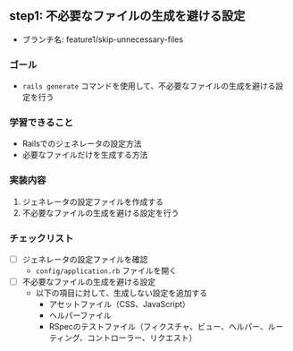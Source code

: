 ## step1: 不必要なファイルの生成を避ける設定

- ブランチ名: feature1/skip-unnecessary-files
    
### ゴール
    
- `rails generate` コマンドを使用して、不必要なファイルの生成を避ける設定を行う
    
### 学習できること
    
- Railsでのジェネレータの設定方法
- 必要なファイルだけを生成する方法
    
### 実装内容
    
1. ジェネレータの設定ファイルを作成する
2. 不必要なファイルの生成を避ける設定を行う
    
### チェックリスト
    
- [ ]  ジェネレータの設定ファイルを確認
    - `config/application.rb` ファイルを開く
- [ ]  不必要なファイルの生成を避ける設定
    - 以下の項目に対して、生成しない設定を追加する
        - アセットファイル（CSS、JavaScript）
        - ヘルパーファイル
        - RSpecのテストファイル（フィクスチャ、ビュー、ヘルパー、ルーティング、コントローラー、リクエスト）